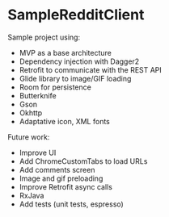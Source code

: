 # SampleRedditClient

Sample project using:
- MVP as a base architecture
- Dependency injection with Dagger2
- Retrofit to communicate with the REST API
- Glide library to image/GIF loading
- Room for persistence
- Butterknife
- Gson
- Okhttp
- Adaptative icon, XML fonts

Future work:
- Improve UI
- Add ChromeCustomTabs to load URLs
- Add comments screen
- Image and gif preloading
- Improve Retrofit async calls
- RxJava
- Add tests (unit tests, espresso)
